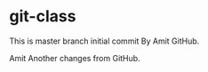 # git-class
This is master branch initial commit By Amit GitHub.

Amit
Another changes from GitHub.
